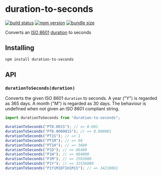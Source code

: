 # duration-to-seconds

[![build status](https://github.com/rtomrud/duration-to-seconds/workflows/ci/badge.svg)](https://github.com/rtomrud/duration-to-seconds/actions?query=branch%3Amaster+workflow%3Aci)
[![npm version](https://badgen.net/npm/v/duration-to-seconds)](https://www.npmjs.com/package/duration-to-seconds)
[![bundle size](https://badgen.net/bundlephobia/minzip/duration-to-seconds)](https://bundlephobia.com/result?p=duration-to-seconds)

Converts an [ISO 8601](http://xml.coverpages.org/ISO-FDIS-8601.pdf) [duration](https://en.wikipedia.org/wiki/ISO_8601#Durations) to seconds

## Installing

```bash
npm install duration-to-seconds
```

## API

### `durationToSeconds(duration)`

Converts the given ISO 8601 `duration` to seconds. A year ("Y") is regarded as 365 days. A month ("M") is regarded as 30 days. The behaviour is undefined when not given an ISO 8601 compliant string.

```js
import durationToSeconds from "duration-to-seconds";

durationToSeconds("PT0.001S"); // => 0.001
durationToSeconds("PT0.000001S"); // => 0.000001
durationToSeconds("PT1S"); // => 1
durationToSeconds("PT1M"); // => 60
durationToSeconds("PT1H"); // => 3600
durationToSeconds("P1D"); // => 86400
durationToSeconds("P1W"); // => 604800
durationToSeconds("P1M"); // => 2592000
durationToSeconds("P1Y"); // => 31536000
durationToSeconds("P1Y1M1DT1H1M1S"); // => 34218061
```
